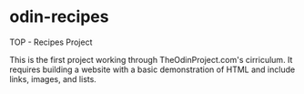 # odin-recipes
TOP - Recipes Project

This is the first project working through TheOdinProject.com's cirriculum. It requires building a website with a basic demonstration of HTML and include links, images, and lists.